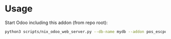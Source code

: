 # Usage

Start Odoo including this addon (from repo root):

```bash
python3 scripts/nix_odoo_web_server.py --db-name mydb --addon pos_escpos_status
```

